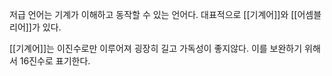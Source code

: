 
저급 언어는 기계가 이해하고 동작할 수 있는 언어다.
대표적으로 [[기계어]]와 [[어셈블리어]]가 있다.

[[기계어]]는 이진수로만 이루어져 굉장히 길고 가독성이 좋지않다.
이를 보완하기 위해서 16진수로 표기한다.